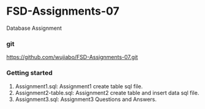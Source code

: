 # FSD-Assignments-07
Database Assignment

### git
https://github.com/wujiabo/FSD-Assignments-07.git

### Getting started
1. Assignment1.sql:             Assignment1 create table sql file.
2. Assignment2-table.sql:   Assignment2 create table and insert data sql file.
3. Assignment3.sql:            Assignment3 Questions and Answers.
